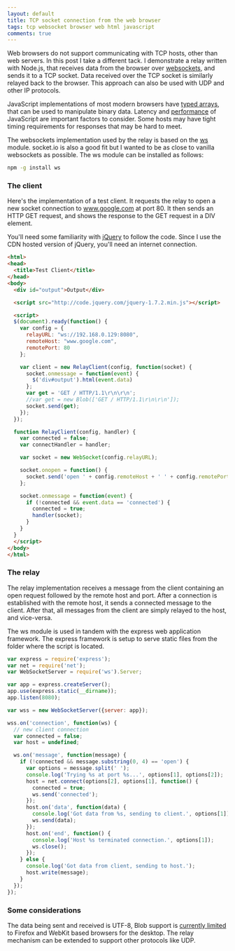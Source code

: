```yaml
---
layout: default
title: TCP socket connection from the web browser
tags: tcp websocket browser web html javascript
comments: true
---
```


Web browsers do not support communicating with TCP hosts, other than web servers. In this post I take a different tack. I demonstrate a relay written with Node.js, that receives data from the browser over [websockets](http://www.w3.org/TR/websockets/), and sends it to a TCP socket. Data received over the TCP socket is similarly relayed back to the browser. This approach can also be used with UDP and other IP protocols.

JavaScript implementations of most modern browsers have [typed arrays](http://wiki.ecmascript.org/doku.php?id=strawman:typed_arrays), that can be used to manipulate binary data. Latency and [performance](http://blog.n01se.net/blog-n01se-net-p-248.html) of JavaScript are important factors to consider. Some hosts may have tight timing requirements for responses that may be hard to meet.

The websockets implementation used by the relay is based on the [ws](https://github.com/einaros/ws) module. socket.io is also a good fit but I wanted to be as close to vanilla websockets as possible. The ws module can be installed as follows:

```bash
npm -g install ws
```

### The client

Here's the implementation of a test client. It requests the relay to open a new socket connection to www.google.com at port 80\. It then sends an HTTP GET request, and shows the response to the GET request in a DIV element.

You'll need some familiarity with [jQuery](http://docs.jquery.com/How_jQuery_Works) to follow the code. Since I use the CDN hosted version of jQuery, you'll need an internet connection.

```html
<html>
<head>
  <title>Test Client</title>
</head>
<body>
  <div id="output">Output</div>

  <script src="http://code.jquery.com/jquery-1.7.2.min.js"></script>

  <script>
  $(document).ready(function() {
    var config = {
      relayURL: "ws://192.168.0.129:8080",
      remoteHost: "www.google.com",
      remotePort: 80
    };

    var client = new RelayClient(config, function(socket) {
      socket.onmessage = function(event) {
        $('div#output').html(event.data)
      };
      var get = 'GET / HTTP/1.1\r\n\r\n';
      //var get = new Blob(['GET / HTTP/1.1\r\n\r\n']);
      socket.send(get);
    });
  });

  function RelayClient(config, handler) {
    var connected = false;
    var connectHandler = handler;

    var socket = new WebSocket(config.relayURL);

    socket.onopen = function() {
      socket.send('open ' + config.remoteHost + ' ' + config.remotePort);
    };

    socket.onmessage = function(event) {
      if (!connected && event.data == 'connected') {
        connected = true;
        handler(socket);
      }
    }
  }
  </script>
</body>
</html>
```

### The relay

The relay implementation receives a message from the client containing an open request followed by the remote host and port. After a connection is established with the remote host, it sends a connected message to the client. After that, all messages from the client are simply relayed to the host, and vice-versa.

The ws module is used in tandem with the express web application framework. The express framework is setup to serve static files from the folder where the script is located.

```javascript
var express = require('express');
var net = require('net');
var WebSocketServer = require('ws').Server;

var app = express.createServer();
app.use(express.static(__dirname));
app.listen(8080);

var wss = new WebSocketServer({server: app});

wss.on('connection', function(ws) {
  // new client connection
  var connected = false;
  var host = undefined;

  ws.on('message', function(message) {
    if (!connected && message.substring(0, 4) == 'open') {
      var options = message.split(' ');
      console.log('Trying %s at port %s...', options[1], options[2]);
      host = net.connect(options[2], options[1], function() {
        connected = true;
        ws.send('connected');
      });
      host.on('data', function(data) {
        console.log('Got data from %s, sending to client.', options[1]);
        ws.send(data);
      });
      host.on('end', function() {
        console.log('Host %s terminated connection.', options[1]);
        ws.close();
      });
    } else {
      console.log('Got data from client, sending to host.');
      host.write(message);
    }
  });
});
```

### Some considerations

The data being sent and received is UTF-8, Blob support is [currently limited](http://caniuse.com/blobbuilder) to Firefox and WebKit based browsers for the desktop. The relay mechanism can be extended to support other protocols like UDP.
